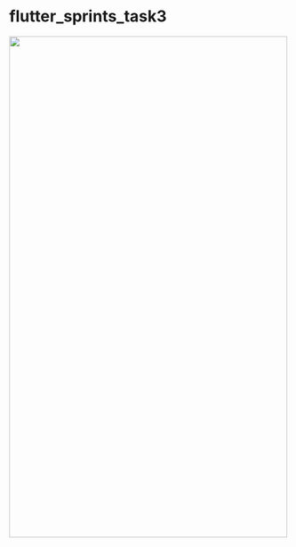 # flutter_sprints_task3
<img src="https://user-images.githubusercontent.com/90774185/133449472-9a3de587-5a49-46bb-933f-f1dafb30a820.png" width="500" height="900">
